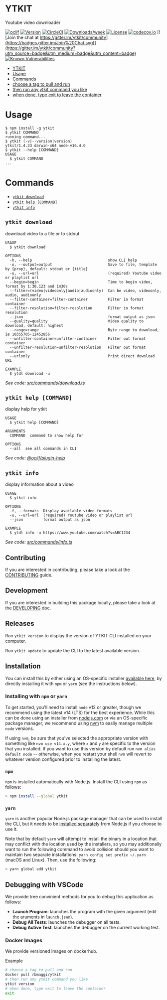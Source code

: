 # YTKIT

Youtube video downloader

[![oclif](https://img.shields.io/badge/cli-oclif-brightgreen.svg)](https://oclif.io)
[![Version](https://img.shields.io/npm/v/ytkit.svg)](https://npmjs.org/package/ytkit)
[![CircleCI](https://img.shields.io/circleci/build/github/maggiben/ytkit)](https://circleci.com/gh/maggiben/ytkit/tree/master)
[![Downloads/week](https://img.shields.io/npm/dw/ytkit.svg)](https://npmjs.org/package/ytkit)
[![License](https://img.shields.io/npm/l/ytkit.svg)](https://github.com/maggiben/ytkit/blob/master/package.json)
[![codecov.io](https://img.shields.io/codecov/c/github/maggiben/ytkit)](https://codecov.io/github/maggiben/ytkit?branch=master)
[![Join the chat at https://gitter.im/ytkit/community](https://badges.gitter.im/Join%20Chat.svg)](https://gitter.im/ytkit/community?utm_source=badge&utm_medium=badge&utm_content=badge)
[![Known Vulnerabilities](https://snyk.io/test/github/maggiben/ytkit/badge.svg)](https://snyk.io/test/github/maggiben/ytkit)

<!-- toc -->

- [YTKIT](#ytkit)
- [Usage](#usage)
- [Commands](#commands)
- [choose a tag to pull and run](#choose-a-tag-to-pull-and-run)
- [then run any ytkit command you like](#then-run-any-ytkit-command-you-like)
- [when done, type exit to leave the container](#when-done-type-exit-to-leave-the-container)
<!-- tocstop -->

# Usage

<!-- usage -->

```sh-session
$ npm install -g ytkit
$ ytkit COMMAND
running command...
$ ytkit (-v|--version|version)
ytkit/1.4.33 darwin-x64 node-v16.4.0
$ ytkit --help [COMMAND]
USAGE
  $ ytkit COMMAND
...
```

<!-- usagestop -->

# Commands

<!-- commands -->

- [`ytkit download`](#ytkit-download)
- [`ytkit help [COMMAND]`](#ytkit-help-command)
- [`ytkit info`](#ytkit-info)

## `ytkit download`

download video to a file or to stdout

```
USAGE
  $ ytkit download

OPTIONS
  -h, --help                                  show CLI help
  -o, --output=output                         Save to file, template by {prop}, default: stdout or {title}
  -u, --url=url                               (required) Youtube video or playlist url
  --begin=begin                               Time to begin video, format by 1:30.123 and 1m30s
  --filter=(video|videoonly|audio|audioonly)  Can be video, videoonly, audio, audioonly
  --filter-container=filter-container         Filter in format container
  --filter-resolution=filter-resolution       Filter in format resolution
  --json                                      format output as json
  --quality=quality                           Video quality to download, default: highest
  --range=range                               Byte range to download, ie 10355705-12452856
  --unfilter-container=unfilter-container     Filter out format container
  --unfilter-resolution=unfilter-resolution   Filter out format container
  --urlonly                                   Print direct download URL

EXAMPLE
  $ ytdl download -u
```

_See code: [src/commands/download.ts](https://github.com/maggiben/ytkit/blob/v1.4.33/src/commands/download.ts)_

## `ytkit help [COMMAND]`

display help for ytkit

```
USAGE
  $ ytkit help [COMMAND]

ARGUMENTS
  COMMAND  command to show help for

OPTIONS
  --all  see all commands in CLI
```

_See code: [@oclif/plugin-help](https://github.com/oclif/plugin-help/blob/v3.2.2/src/commands/help.ts)_

## `ytkit info`

display information about a video

```
USAGE
  $ ytkit info

OPTIONS
  -f, --formats  Display available video formats
  -u, --url=url  (required) Youtube video or playlist url
  --json         format output as json

EXAMPLE
  $ ytdl info -u https://www.youtube.com/watch?v=ABC1234
```

_See code: [src/commands/info.ts](https://github.com/maggiben/ytkit/blob/v1.4.33/src/commands/info.ts)_

<!-- commandsstop -->

## Contributing

If you are interested in contributing, please take a look at the [CONTRIBUTING](https://github.com/maggiben/ytkit/blob/main/CONTRIBUTING.md) guide.

## Development

If you are interested in building this package locally, please take a look at the [DEVELOPING](https://github.com/maggiben/ytkit/blob/main/DEVELOPING.md) doc.

## Releases

Run `ytkit version` to display the version of YTKIT CLI installed on your computer.

Run `ytkit update` to update the CLI to the latest available version.

## Installation

You can install this by either using an OS-specific installer [available here](https://github.com/maggiben/ytkit/releases), by directly installing it with `npm` or `yarn` (see the instructions below).

### Installing with `npm` or `yarn`

To get started, you'll need to install `node` v12 or greater, though we recommend using the latest v14 (LTS) for the best experience. While this can be done using an installer from [nodejs.com](nodejs.com) or via an OS-specific package manager, we recommend using [nvm](https://github.com/creationix/nvm) to easily manage multiple `node` versions.

If using `nvm`, be sure that you've selected the appropriate version with something like `nvm use v14.x.y`, where `x` and `y` are specific to the version that you installed. If you want to use this version by default run `nvm alias default node` -- otherwise, when you restart your shell `nvm` will revert to whatever version configured prior to installing the latest.

### `npm`

`npm` is installed automatically with Node.js. Install the CLI using `npm` as follows:

```bash
> npm install --global ytkit
```

### `yarn`

`yarn` is another popular Node.js package manager that can be used to install the CLI, but it needs to be [installed separately](https://yarnpkg.com/en/docs/install) from Node.js if you choose to use it.

Note that by default `yarn` will attempt to install the binary in a location that may conflict with the location used by the installers, so you may additionally want to run the following command to avoid collision should you want to maintain two separate installations: `yarn config set prefix ~/.yarn` (macOS and Linux). Then, use the following:

```bash
> yarn global add ytkit
```

## Debugging with VSCode

We provide tree convinient methods for you to debug this application as follows:

- **Launch Program**: launches the program with the given argument (edit the aruments in `launch.json`).
- **Debug All Tests**: launches the debugger on all tests.
- **Debug Active Test**: launches the debugger on the current working test.

### Docker Images

We provide versioned images on dockerhub.

Example

```bash
# choose a tag to pull and run
docker pull rbmaggi/ytkit
# then run any ytkit command you like
ytkit version
# when done, type exit to leave the container
exit

```
